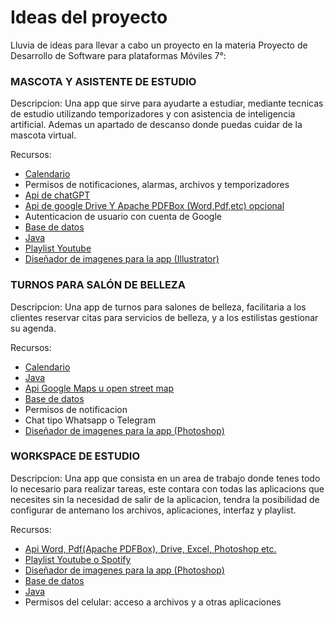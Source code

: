 # Ideas del proyecto

Lluvia de ideas para llevar a cabo un proyecto en la materia Proyecto de Desarrollo de Software para plataformas Móviles 7°:

### MASCOTA Y ASISTENTE DE ESTUDIO

Descripcion: 
Una app que sirve para ayudarte a estudiar, mediante tecnicas de estudio 
utilizando temporizadores y con asistencia de inteligencia artificial. Ademas un 
apartado de descanso donde puedas cuidar de la mascota virtual.

Recursos:
- [Calendario](https://developers.google.com/calendar/api/guides/overview?hl=es-419)
- Permisos de notificaciones, alarmas, archivos y temporizadores
- [Api de chatGPT](https://platform.openai.com/docs/api-reference/introduction)
- [Api de google Drive Y Apache PDFBox (Word,Pdf,etc) opcional](https://pdfbox.apache.org/)
- Autenticacion de usuario con cuenta de Google
- [Base de datos](https://www.mysql.com/)
- [Java](https://www.java.com/es/)
- [Playlist Youtube](https://www.youtube.com/)
- [Diseñador de imagenes para la app (Illustrator)](https://www.adobe.com/ar/products/illustrator.html)

### TURNOS PARA SALÓN DE BELLEZA

Descripcion: 
Una app de turnos para salones de belleza, facilitaria a los clientes 
reservar citas para servicios de belleza, y a los estilistas gestionar su agenda.

Recursos:
- [Calendario](https://developers.google.com/calendar/api/guides/overview?hl=es-419)
- [Java](https://www.java.com/es/)
- [Api Google Maps u open street map](https://www.openstreetmap.org/#map=7/-43.997/-65.830)
- [Base de datos](https://www.mysql.com/)
- Permisos de notificacion
- Chat tipo Whatsapp o Telegram
- [Diseñador de imagenes para la app (Photoshop)](https://www.adobe.com/ar/products/photoshop.html)

### WORKSPACE DE ESTUDIO

Descripcion: 
Una app que consista en un area de trabajo donde tenes todo lo necesario para realizar tareas, este contara con todas las aplicacions que necesites sin la necesidad de salir de la aplicacion, tendra la posibilidad de configurar de antemano los archivos, aplicaciones,
interfaz y playlist.

Recursos:
- [Api Word, Pdf(Apache PDFBox), Drive, Excel, Photoshop etc.](https://pdfbox.apache.org/)
- [Playlist Youtube o Spotify](https://developer.spotify.com/documentation/web-api)
- [Diseñador de imagenes para la app (Photoshop)](https://www.adobe.com/ar/products/photoshop.html)
- [Base de datos](https://www.mysql.com/)
- [Java](https://www.java.com/es/)
- Permisos del celular: acceso a archivos y a otras aplicaciones
